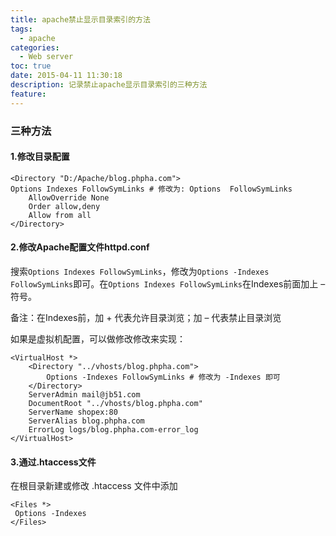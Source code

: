 ```yaml
---
title: apache禁止显示目录索引的方法
tags:
  - apache
categories:
  - Web server
toc: true
date: 2015-04-11 11:30:18
description: 记录禁止apache显示目录索引的三种方法
feature:
---
```


### 三种方法

#### 1.修改目录配置
```
<Directory "D:/Apache/blog.phpha.com">
Options Indexes FollowSymLinks # 修改为: Options  FollowSymLinks
    AllowOverride None
    Order allow,deny
    Allow from all
</Directory>
```
<!-- more -->
#### 2.修改Apache配置文件httpd.conf
搜索`Options Indexes FollowSymLinks`，修改为`Options -Indexes FollowSymLinks`即可。在`Options Indexes FollowSymLinks`在Indexes前面加上 – 符号。

备注：在Indexes前，加 + 代表允许目录浏览；加 – 代表禁止目录浏览

如果是虚拟机配置，可以做修改修改来实现：
```
<VirtualHost *>
    <Directory "../vhosts/blog.phpha.com">
        Options -Indexes FollowSymLinks # 修改为 -Indexes 即可
    </Directory>
    ServerAdmin mail@jb51.com
    DocumentRoot "../vhosts/blog.phpha.com"
    ServerName shopex:80
    ServerAlias blog.phpha.com
    ErrorLog logs/blog.phpha.com-error_log
</VirtualHost>
```

#### 3.通过.htaccess文件
在根目录新建或修改 .htaccess 文件中添加
```
<Files *>
 Options -Indexes
</Files>

```
